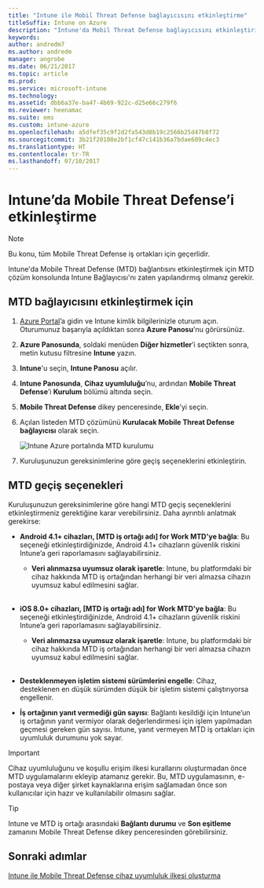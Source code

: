 ```yaml
---
title: "Intune ile Mobil Threat Defense bağlayıcısını etkinleştirme"
titleSuffix: Intune on Azure
description: "Intune'da Mobil Threat Defense bağlayıcısını etkinleştirin."
keywords: 
author: andredm7
ms.author: andredm
manager: angrobe
ms.date: 06/21/2017
ms.topic: article
ms.prod: 
ms.service: microsoft-intune
ms.technology: 
ms.assetid: dbb6a37e-ba47-4b69-922c-d25e66c279f6
ms.reviewer: heenamac
ms.suite: ems
ms.custom: intune-azure
ms.openlocfilehash: a5dfef35c9f2d2fa543d8b19c2566b25d47b8f72
ms.sourcegitcommit: 3b21f20108e2bf1cf47c141b36a7bdae609c4ec3
ms.translationtype: HT
ms.contentlocale: tr-TR
ms.lasthandoff: 07/10/2017
---
```

# <a name="enable-mobile-threat-defense-in-intune"></a>Intune’da Mobile Threat Defense’i etkinleştirme

> [!NOTE] 
> Bu konu, tüm Mobile Threat Defense iş ortakları için geçerlidir.

Intune'da Mobile Threat Defense (MTD) bağlantısını etkinleştirmek için MTD çözüm konsolunda Intune Bağlayıcısı'nı zaten yapılandırmış olmanız gerekir.

## <a name="to-enable-the-mtd-connector"></a>MTD bağlayıcısını etkinleştirmek için

1. [Azure Portal](https://portal.azure.com)’a gidin ve Intune kimlik bilgilerinizle oturum açın. Oturumunuz başarıyla açıldıktan sonra **Azure Panosu**'nu görürsünüz.

2. **Azure Panosunda**, soldaki menüden **Diğer hizmetler**’i seçtikten sonra, metin kutusu filtresine **Intune** yazın.

3. **Intune**'u seçin, **Intune Panosu** açılır.

4. **Intune Panosunda**, **Cihaz uyumluluğu**’nu, ardından **Mobile Threat Defense**’i **Kurulum** bölümü altında seçin.

5. **Mobile Threat Defense** dikey penceresinde, **Ekle**’yi seçin.

6. Açılan listeden MTD çözümünü **Kurulacak Mobile Threat Defense bağlayıcısı** olarak seçin.

    ![Intune Azure portalında MTD kurulumu](./media/enable-mtd-connector-1.png)

7. Kuruluşunuzun gereksinimlerine göre geçiş seçeneklerini etkinleştirin.

## <a name="mtd-toggle-options"></a>MTD geçiş seçenekleri

Kuruluşunuzun gereksinimlerine göre hangi MTD geçiş seçeneklerini etkinleştirmeniz gerektiğine karar verebilirsiniz. Daha ayrıntılı anlatmak gerekirse:

- **Android 4.1+ cihazları, [MTD iş ortağı adı] for Work MTD'ye bağla**: Bu seçeneği etkinleştirdiğinizde, Android 4.1+ cihazların güvenlik riskini Intune’a geri raporlamasını sağlayabilirsiniz.
    - **Veri alınmazsa uyumsuz olarak işaretle**: Intune, bu platformdaki bir cihaz hakkında MTD iş ortağından herhangi bir veri almazsa cihazın uyumsuz kabul edilmesini sağlar.
<br></br>
- **iOS 8.0+ cihazları, [MTD iş ortağı adı] for Work MTD'ye bağla**: Bu seçeneği etkinleştirdiğinizde, Android 4.1+ cihazların güvenlik riskini Intune’a geri raporlamasını sağlayabilirsiniz.
    - **Veri alınmazsa uyumsuz olarak işaretle**: Intune, bu platformdaki bir cihaz hakkında MTD iş ortağından herhangi bir veri almazsa cihazın uyumsuz kabul edilmesini sağlar.
<br></br>
- **Desteklenmeyen işletim sistemi sürümlerini engelle**: Cihaz, desteklenen en düşük sürümden düşük bir işletim sistemi çalıştırıyorsa engellenir.

- **İş ortağının yanıt vermediği gün sayısı**: Bağlantı kesildiği için Intune’un iş ortağının yanıt vermiyor olarak değerlendirmesi için işlem yapılmadan geçmesi gereken gün sayısı. Intune, yanıt vermeyen MTD iş ortakları için uyumluluk durumunu yok sayar.

> [!IMPORTANT] 
> Cihaz uyumluluğunu ve koşullu erişim ilkesi kurallarını oluşturmadan önce MTD uygulamalarını ekleyip atamanız gerekir. Bu, MTD uygulamasının, e-postaya veya diğer şirket kaynaklarına erişim sağlamadan önce son kullanıcılar için hazır ve kullanılabilir olmasını sağlar.

> [!TIP]
> Intune ve MTD iş ortağı arasındaki **Bağlantı durumu** ve **Son eşitleme** zamanını Mobile Threat Defense dikey penceresinden görebilirsiniz.

## <a name="next-steps"></a>Sonraki adımlar

[Intune ile Mobile Threat Defense cihaz uyumluluk ilkesi oluşturma](mtd-device-compliance-policy-create.md)
